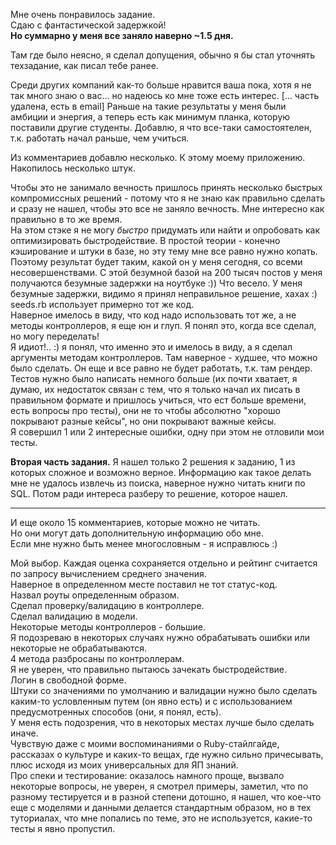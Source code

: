 Мне очень понравилось задание.  
Сдаю с фантастической задержкой!  
**Но суммарно у меня все заняло наверно ~1.5 дня.**  
  
Там где было неясно, я сделал допущения, обычно я бы стал уточнять техзадание, как писал тебе ранее.  
  
Среди других компаний как-то больше нравится ваша пока, хотя я не так много знаю о вас... но надеюсь ко мне тоже есть интерес.
\[... часть удалена, есть в email\] Раньше на такие результаты у меня были амбиции и энергия, а теперь есть как минимум планка, которую поставили другие студенты. Добавлю, я что все-таки самостоятелен, т.к. работать начал раньше, чем учиться.  
  
Из комментариев добавлю несколько. К этому моему приложению. Накопилось несколько штук.  
  
Чтобы это не занимало вечность пришлось принять несколько быстрых компромиссных решений - потому что я не знаю как правильно сделать и сразу не нашел, чтобы это все не заняло вечность. Мне интересно как правильно в то же время.  
На этом стэке я не могу *быстро* придумать или найти и опробовать как оптимизировать быстродействие. В простой теории - конечно кэширование и штуки в базе, но эту тему мне все равно нужно копать. Поэтому результат будет таким, какой он у меня сегодня, со всеми несовершенствами. С этой безумной базой на 200 тысяч постов у меня получаются безумные задержки на ноутбуке :)) Что весело. У меня безумные задержки, видимо я принял неправильное решение, хахах :)  
seeds.rb использует примерно тот же код.  
Наверное имелось в виду, что код надо использовать тот же, а не методы контроллеров, я еще юн и глуп. Я понял это, когда все сделал, но могу переделать!  
Я идиот!.. :) я понял, что именно это и имелось в виду, а я сделал аргументы методам контроллеров. Там наверное - худшее, что можно было сделать. Он еще и все равно не будет работать, т.к. там рендер.  
Тестов нужно было написать немного больше (их почти хватает, я думаю, их недостаток связан с тем, что я только начал их писать в правильном формате и пришлось учиться, что ест больше времени, есть вопросы про тесты), они не то чтобы абсолютно "хорошо покрывают разные кейсы", но они покрывают важные кейсы.  
Я совершил 1 или 2 интересные ошибки, одну при этом не отловили мои тесты.  
  
**Вторая часть задания.** Я нашел только 2 решения к заданию, 1 из которых сложное и возможно верное. Информацию как такое делать мне не удалось извлечь из поиска, наверное нужно читать книги по SQL. Потом ради интереса разберу то решение, которое нашел.  
  
---  
  
И еще около 15 комментариев, которые можно не читать.  
Но они могут дать дополнительную информацию обо мне.  
Если мне нужно быть менее многословным - я исправлюсь :)  
  
Мой выбор. Каждая оценка сохраняется отдельно и рейтинг считается по запросу вычислением среднего значения.  
Наверное в определенном месте поставил не тот статус-код.  
Назвал роуты определенным образом.  
Сделал проверку/валидацию в контроллере.  
Сделал валидацию в модели.  
Некоторые методы контроллеров - большие.  
Я подозреваю в некоторых случаях нужно обрабатывать ошибки или некоторые не обрабатываются.  
4 метода разбросаны по контроллерам.  
Я не уверен, что правильно пытаюсь зачекать быстродействие.  
Логин в свободной форме.  
Штуки со значениями по умолчанию и валидации нужно было сделать каким-то условленным путем (он явно есть) и с использованием предусмотренных способов (они, я понял, есть).  
У меня есть подозрения, что в некоторых местах лучше было сделать иначе.  
Чувствую даже с моими воспоминаниями о Ruby-стайлгайде, рассказах о культуре и каких-то вещах, где нужно сильно причесывать, плюс исходя из моих универсальных для ЯП знаний.  
Про спеки и тестирование: оказалось намного проще, вызвало некоторые вопросы, не уверен, я смотрел примеры, заметил, что по разному тестируется и в разной степени дотошно, я нашел, что кое-что еще с моделями и данными делается стандартным образом, но в тех туториалах, что мне попались по теме, это не используется, какие-то тесты я явно пропустил.  

